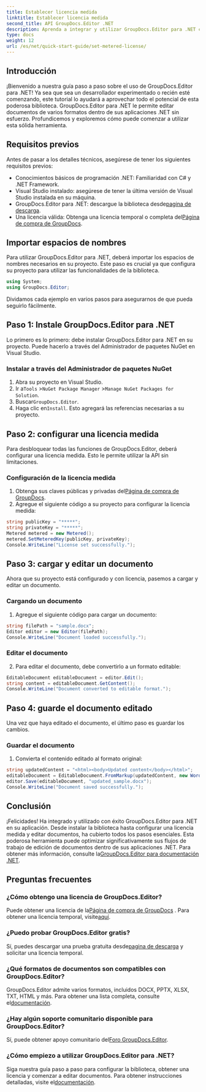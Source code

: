 ```yaml
---
title: Establecer licencia medida
linktitle: Establecer licencia medida
second_title: API GroupDocs.Editor .NET
description: Aprenda a integrar y utilizar GroupDocs.Editor para .NET con nuestra guía completa. Desbloquee potentes funciones de edición de documentos dentro de sus aplicaciones .NET.
type: docs
weight: 12
url: /es/net/quick-start-guide/set-metered-license/
---
```

## Introducción
¡Bienvenido a nuestra guía paso a paso sobre el uso de GroupDocs.Editor para .NET! Ya sea que sea un desarrollador experimentado o recién esté comenzando, este tutorial lo ayudará a aprovechar todo el potencial de esta poderosa biblioteca. GroupDocs.Editor para .NET le permite editar documentos de varios formatos dentro de sus aplicaciones .NET sin esfuerzo. Profundicemos y exploremos cómo puede comenzar a utilizar esta sólida herramienta.
## Requisitos previos
Antes de pasar a los detalles técnicos, asegúrese de tener los siguientes requisitos previos:
- Conocimientos básicos de programación .NET: Familiaridad con C# y .NET Framework.
- Visual Studio instalado: asegúrese de tener la última versión de Visual Studio instalada en su máquina.
-  GroupDocs.Editor para .NET: descargue la biblioteca desde[pagina de descarga](https://releases.groupdocs.com/editor/net/).
-  Una licencia válida: Obtenga una licencia temporal o completa del[Página de compra de GroupDocs](https://purchase.groupdocs.com/temporary-license/).
## Importar espacios de nombres
Para utilizar GroupDocs.Editor para .NET, deberá importar los espacios de nombres necesarios en su proyecto. Este paso es crucial ya que configura su proyecto para utilizar las funcionalidades de la biblioteca.
```csharp
using System;
using GroupDocs.Editor;
```
Dividamos cada ejemplo en varios pasos para asegurarnos de que pueda seguirlo fácilmente.
## Paso 1: Instale GroupDocs.Editor para .NET
Lo primero es lo primero: debe instalar GroupDocs.Editor para .NET en su proyecto. Puede hacerlo a través del Administrador de paquetes NuGet en Visual Studio.
### Instalar a través del Administrador de paquetes NuGet
1. Abra su proyecto en Visual Studio.
2.  Ir a`Tools` >`NuGet Package Manager` >`Manage NuGet Packages for Solution`.
3.  Buscar`GroupDocs.Editor`.
4.  Haga clic en`Install`.
Esto agregará las referencias necesarias a su proyecto.
## Paso 2: configurar una licencia medida
Para desbloquear todas las funciones de GroupDocs.Editor, deberá configurar una licencia medida. Esto le permite utilizar la API sin limitaciones.
### Configuración de la licencia medida
1.  Obtenga sus claves públicas y privadas del[Página de compra de GroupDocs](https://purchase.groupdocs.com/temporary-license/).
2. Agregue el siguiente código a su proyecto para configurar la licencia medida:
```csharp
string publicKey = "*****";
string privateKey = "*****";
Metered metered = new Metered();
metered.SetMeteredKey(publicKey, privateKey);
Console.WriteLine("License set successfully.");
```
## Paso 3: cargar y editar un documento
Ahora que su proyecto está configurado y con licencia, pasemos a cargar y editar un documento.
### Cargando un documento
1. Agregue el siguiente código para cargar un documento:
```csharp
string filePath = "sample.docx";
Editor editor = new Editor(filePath);
Console.WriteLine("Document loaded successfully.");
```
### Editar el documento
2. Para editar el documento, debe convertirlo a un formato editable:
```csharp
EditableDocument editableDocument = editor.Edit();
string content = editableDocument.GetContent();
Console.WriteLine("Document converted to editable format.");
```
## Paso 4: guarde el documento editado
Una vez que haya editado el documento, el último paso es guardar los cambios.
### Guardar el documento
1. Convierta el contenido editado al formato original:
```csharp
string updatedContent = "<html><body>Updated content</body></html>";
editableDocument = EditableDocument.FromMarkup(updatedContent, new WordProcessingSaveOptions());
editor.Save(editableDocument, "updated_sample.docx");
Console.WriteLine("Document saved successfully.");
```
## Conclusión
 ¡Felicidades! Ha integrado y utilizado con éxito GroupDocs.Editor para .NET en su aplicación. Desde instalar la biblioteca hasta configurar una licencia medida y editar documentos, ha cubierto todos los pasos esenciales. Esta poderosa herramienta puede optimizar significativamente sus flujos de trabajo de edición de documentos dentro de sus aplicaciones .NET. Para obtener más información, consulte la[GroupDocs.Editor para documentación .NET](https://reference.groupdocs.com/editor/net/).
## Preguntas frecuentes
### ¿Cómo obtengo una licencia de GroupDocs.Editor?
 Puede obtener una licencia de la[Página de compra de GroupDocs](https://purchase.groupdocs.com/buy) . Para obtener una licencia temporal, visite[aquí](https://purchase.groupdocs.com/temporary-license/).
### ¿Puedo probar GroupDocs.Editor gratis?
 Sí, puedes descargar una prueba gratuita desde[pagina de descarga](https://releases.groupdocs.com/) y solicitar una licencia temporal.
### ¿Qué formatos de documentos son compatibles con GroupDocs.Editor?
 GroupDocs.Editor admite varios formatos, incluidos DOCX, PPTX, XLSX, TXT, HTML y más. Para obtener una lista completa, consulte el[documentación](https://reference.groupdocs.com/editor/net/).
### ¿Hay algún soporte comunitario disponible para GroupDocs.Editor?
 Sí, puede obtener apoyo comunitario del[Foro GroupDocs.Editor](https://forum.groupdocs.com/c/editor/20).
### ¿Cómo empiezo a utilizar GroupDocs.Editor para .NET?
 Siga nuestra guía paso a paso para configurar la biblioteca, obtener una licencia y comenzar a editar documentos. Para obtener instrucciones detalladas, visite el[documentación](https://reference.groupdocs.com/editor/net/).